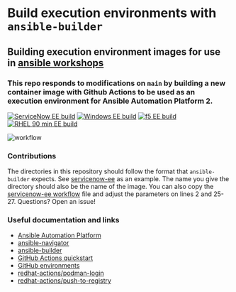 # Build execution environments with `ansible-builder`
## Building execution environment images for use in [ansible workshops](https://github.com/ansible/workshops)
### This repo responds to modifications on `main` by building a new container image with Github Actions to be used as an execution environment for Ansible Automation Platform 2.

[![ServiceNow EE build](https://github.com/cloin/ee-builds/actions/workflows/servicenow-ee-build.yml/badge.svg)](https://github.com/cloin/ee-builds/actions/workflows/servicenow-ee-build.yml) [![Windows EE build](https://github.com/cloin/ee-builds/actions/workflows/windows-ee-build.yml/badge.svg)](https://github.com/cloin/ee-builds/actions/workflows/windows-ee-build.yml) [![f5 EE build](https://github.com/cloin/ee-builds/actions/workflows/f5-ee-build.yml/badge.svg)](https://github.com/cloin/ee-builds/actions/workflows/f5-ee-build.yml) [![RHEL 90 min EE build](https://github.com/cloin/ee-builds/actions/workflows/rhel_90-ee.yml/badge.svg?branch=main)](https://github.com/cloin/ee-builds/actions/workflows/rhel_90-ee.yml)

![workflow](https://user-images.githubusercontent.com/8515817/140567781-616a7507-607e-41af-b668-4d3850776dc9.png)

### Contributions
The directories in this repository should follow the format that `ansible-builder` expects. See [servicenow-ee](https://github.com/cloin/ee-builds/tree/main/servicenow-ee) as an example. The name you give the directory should also be the name of the image. You can also copy the [servicenow-ee workflow](https://github.com/cloin/ee-builds/blob/main/.github/workflows/servicenow-ee-build.yml) file and adjust the parameters on lines 2 and 25-27. Questions? Open an issue!


### Useful documentation and links
- [Ansible Automation Platform](https://www.ansible.com/products/automation-platform)
- [ansible-navigator](https://github.com/ansible/ansible-navigator)
- [ansible-builder](https://github.com/ansible/ansible-builder)
- [GitHub Actions quickstart](https://docs.github.com/en/actions/quickstart)
- [GitHub environments](https://docs.github.com/en/actions/deployment/using-environments-for-deployment)
- [redhat-actions/podman-login](https://github.com/redhat-actions/podman-login)
- [redhat-actions/push-to-registry](https://github.com/redhat-actions/push-to-registry)
